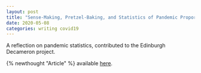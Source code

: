```yaml
---
layout: post
title: "Sense-Making, Pretzel-Baking, and Statistics of Pandemic Proportions"
date: 2020-05-08
categories: writing covid19
---
```


A reflection on pandemic statistics, contributed to the Edinburgh Decameron project.

{% newthought "Article" %} available [here](https://blogs.ed.ac.uk/ed-decameron/sense-making-pretzel-baking-and-statistics-of-pandemic-proportions/).
